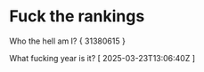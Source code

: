 # Fuck the rankings

Who the hell am I?
{ 31380615 }

What fucking year is it?
[ 2025-03-23T13:06:40Z ]
